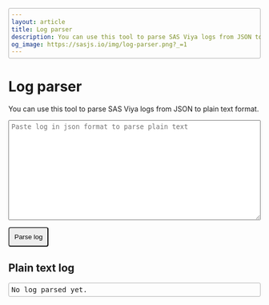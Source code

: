 ```yaml
---
layout: article
title: Log parser
description: You can use this tool to parse SAS Viya logs from JSON to plain text format.
og_image: https://sasjs.io/img/log-parser.png?_=1
---
```


# Log parser

You can use this tool to parse SAS Viya logs from JSON to plain text format.

<style>
  button {
    background: #eeeeee;
    padding: 10px;
    cursor: pointer;
    border-radius: 4px;
  }

  button:hover {
    background: #e6e6e6;
  }

  button:focus {
    outline: none
  }

  textarea {
    padding: 5px;
  }

  pre {
    padding: 5px;
    border: 1px solid #b2b2b2;
    border-radius: 3px;

    overflow: auto;
    max-height: 80vh;
  }

  .md-sidebar--secondary {
    display: none;
  }

  .md-content {
    width: 80% !important;
    max-width: 80% !important;
  }
</style>

<textarea id="log_text" style="width: 100%; height: 200px;" placeholder="Paste log in json format to parse plain text"></textarea>

<button onclick="parseLogLines()" type="button" class="btn btn-primary">Parse log</button>

<div id="result">
  <h2>Plain text log</h2>
  <pre id="log_result" style="padding: 5px;">No log parsed yet.</pre>
</div>

<script>
  function htmlEncode(str) {
    const el = document.createElement('div')
    el.innerText = el.textContent = str
    str = el.innerHTML

    return str
  }

  const parseLogLines = () => {
    const logText = document.querySelector('#log_text').value
    let logLines = ''

    if (logText) {
      try {
        const logJson = JSON.parse(logText)

        for (let item of logJson.items) {
          logLines += `${htmlEncode(item.line)}\n`
        }
      } catch (err) {
        alert(`Error while parsing provided log.${err ? `\n${err}` : '' }`)
      }
    }

    if (logLines) {
      document.querySelector('#log_result').innerHTML = logLines
      document.querySelector('#log_text').value = ''
    } else if (logText) {
      alert(`Error while parsing provided log.`)
    }
  }
</script>
